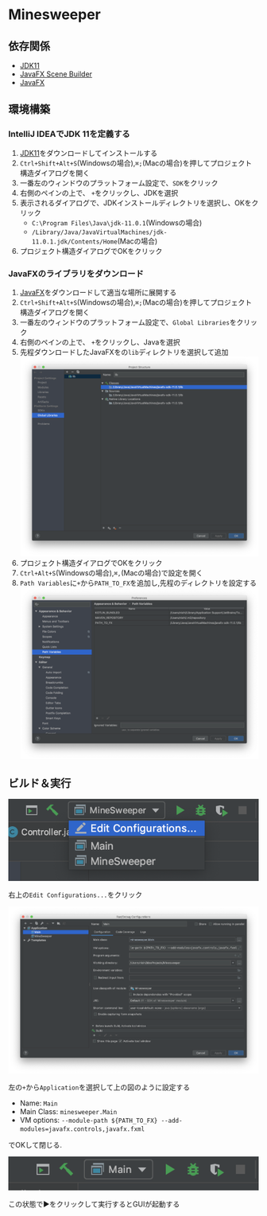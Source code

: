 # Minesweeper

## 依存関係
- [JDK11](https://www.oracle.com/technetwork/java/javase/downloads/jdk11-downloads-5066655.html)
- [JavaFX Scene Builder](https://www.oracle.com/technetwork/java/javase/downloads/javafxscenebuilder-1x-archive-2199384.html)
- [JavaFX](https://gluonhq.com/products/javafx/)

## 環境構築
### IntelliJ IDEAでJDK 11を定義する
1. [JDK11](https://www.oracle.com/technetwork/java/javase/downloads/jdk11-downloads-5066655.html)をダウンロードしてインストールする
2. `Ctrl+Shift+Alt+S`(Windowsの場合),`⌘;`(Macの場合)を押してプロジェクト構造ダイアログを開く
3. 一番左のウィンドウのプラットフォーム設定で、`SDK`をクリック
4. 右側のペインの上で、 `+`をクリックし、JDKを選択
5. 表示されるダイアログで、JDKインストールディレクトリを選択し、OKをクリック
    - `C:\Program Files\Java\jdk-11.0.1`(Windowsの場合)
    - `/Library/Java/JavaVirtualMachines/jdk-11.0.1.jdk/Contents/Home`(Macの場合)
6. プロジェクト構造ダイアログでOKをクリック

### JavaFXのライブラリをダウンロード
1. [JavaFX](https://gluonhq.com/products/javafx/)をダウンロードして適当な場所に展開する
2. `Ctrl+Shift+Alt+S`(Windowsの場合),`⌘;`(Macの場合)を押してプロジェクト構造ダイアログを開く
3. 一番左のウィンドウのプラットフォーム設定で、`Global Libraries`をクリック
4. 右側のペインの上で、 `+`をクリックし、Javaを選択
5. 先程ダウンロードしたJavaFXをの`lib`ディレクトリを選択して追加
![javafx.png](img/javafx.png)
6. プロジェクト構造ダイアログでOKをクリック
7. `Ctrl+Alt+S`(Windowsの場合),`⌘,`(Macの場合)で設定を開く
8. `Path Variables`に`+`から`PATH_TO_FX`を追加し,先程のディレクトリを設定する 
![setting](img/setting.png)

## ビルド＆実行

![edit](img/edit.png)

右上の`Edit Configurations...`をクリック

![config](img/config.png)

左の`+`から`Application`を選択して上の図のように設定する

- Name: `Main`
- Main Class: `minesweeper.Main`
- VM options: `--module-path ${PATH_TO_FX} --add-modules=javafx.controls,javafx.fxml`

でOKして閉じる.

![main](img/main.png)

この状態で▶をクリックして実行するとGUIが起動する